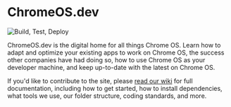 # ChromeOS.dev

![Build, Test, Deploy](https://github.com/chromeos/chromeos.dev/workflows/Build,%20Test,%20Deploy/badge.svg)

ChromeOS.dev is the digital home for all things Chrome OS. Learn how to adapt and optimize your existing apps to work on Chrome OS, the success other companies have had doing so, how to use Chrome OS as your developer machine, and keep up-to-date with the latest on Chrome OS.

If you'd like to contribute to the site, please [read our wiki](https://github.com/chromeos/chromeos.dev/wiki) for full documentation, including how to get started, how to install dependencies, what tools we use, our folder structure, coding standards, and more.
